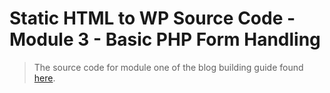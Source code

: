 # Static HTML to WP Source Code - Module 3 - Basic PHP Form Handling

> The source code for module one of the blog building guide found [here](https://steven-klein.github.io/blog-guide/3-basic-php-form-handling/).
